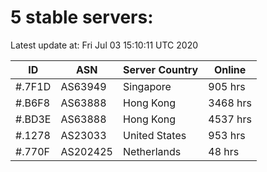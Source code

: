 # 5 stable servers:

Latest update at: Fri Jul 03 15:10:11 UTC 2020

| ID | ASN | Server Country | Online |
| -- | --- | -------------- | ------ |
| #.7F1D | AS63949 | Singapore | 905 hrs |
| #.B6F8 | AS63888 | Hong Kong | 3468 hrs |
| #.BD3E | AS63888 | Hong Kong | 4537 hrs |
| #.1278 | AS23033 | United States | 953 hrs |
| #.770F | AS202425 | Netherlands | 48 hrs |


